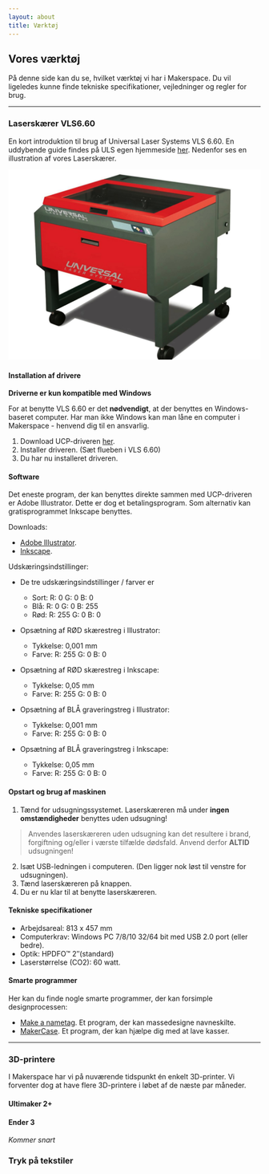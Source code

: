 ```yaml
---
layout: about
title: Værktøj
---
```


## Vores værktøj
På denne side kan du se, hvilket værktøj vi har i Makerspace. Du vil ligeledes kunne finde tekniske specifikationer, vejledninger og regler for brug.

***
### Laserskærer VLS6.60
En kort introduktion til brug af Universal Laser Systems VLS 6.60. En uddybende guide findes på ULS egen hjemmeside [her](/assets/guides/VLS-Platform-User-Guide.pdf). Nedenfor ses en illustration af vores Laserskærer.

![VLS6.60](/assets/images/pages/vaerktoej/vls-pic.jpg "Laserskærer")

#### Installation af drivere
**Driverne er kun kompatible med Windows**

For at benytte VLS 6.60 er det **nødvendigt**, at der benyttes en Windows-baseret computer. Har man ikke Windows kan man låne en computer i Makerspace - henvend dig til en ansvarlig.

1. Download UCP-driveren [her]( https://www.ulsinc.com/support/software-downloads).
2. Installer driveren. (Sæt flueben i VLS 6.60)
3. Du har nu installeret driveren.

#### Software
Det eneste program, der kan benyttes direkte sammen med UCP-driveren er Adobe Illustrator. Dette er dog et betalingsprogram.
Som alternativ kan gratisprogrammet Inkscape benyttes.

Downloads:
- [Adobe Illustrator](https://www.adobe.com/products/illustrator/free-trial-download.html).
- [Inkscape](https://inkscape.org/release/inkscape-1.1/).



Udskæringsindstillinger:

- De tre udskæringsindstillinger / farver er
  - Sort: R: 0 G: 0 B: 0
  - Blå: R: 0 G: 0 B: 255
  - Rød: R: 255 G: 0 B: 0

- Opsætning af RØD skærestreg i Illustrator:
  - Tykkelse: 0,001 mm
  - Farve: R: 255 G: 0 B: 0

- Opsætning af RØD skærestreg i Inkscape:
  - Tykkelse: 0,05 mm
  - Farve: R: 255 G: 0 B: 0

- Opsætning af BLÅ graveringstreg i Illustrator:
  - Tykkelse: 0,001 mm
  - Farve: R: 255 G: 0 B: 0

- Opsætning af BLÅ graveringstreg i Inkscape:
  - Tykkelse: 0,05 mm
  - Farve: R: 255 G: 0 B: 0

#### Opstart og brug af maskinen
1. Tænd for udsugningssystemet. Laserskæreren må under **ingen omstændigheder** benyttes uden udsugning!
  > Anvendes laserskæreren uden udsugning kan det resultere i brand, forgiftning og/eller i værste tilfælde dødsfald. Anvend derfor **ALTID** udsugningen!

2. Isæt USB-ledningen i computeren. (Den ligger nok løst til venstre for udsugningen).
3. Tænd laserskæreren på knappen.
4. Du er nu klar til at benytte laserskæreren.

#### Tekniske specifikationer
- Arbejdsareal: 813 x 457 mm
- Computerkrav: Windows PC 7/8/10 32/64 bit med USB 2.0 port (eller bedre).
- Optik: HPDFO™ 2″(standard)
- Laserstørrelse (CO2): 60 watt.

#### Smarte programmer
Her kan du finde nogle smarte programmer, der kan forsimple designprocessen:
- [Make a nametag](http://makeanametag.net/). Et program, der kan massedesigne navneskilte.
- [MakerCase](https://en.makercase.com/#/). Et program, der kan hjælpe dig med at lave kasser.

***


### 3D-printere
I Makerspace har vi på nuværende tidspunkt én enkelt 3D-printer. Vi forventer dog at have flere 3D-printere i løbet af de næste par måneder.

#### Ultimaker 2+

#### Ender 3

*Kommer snart*

### Tryk på tekstiler
